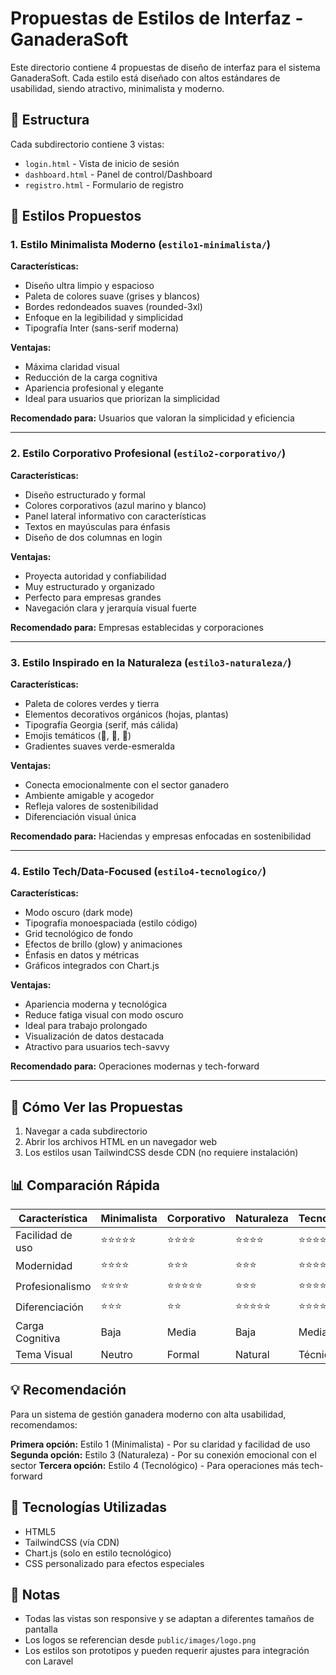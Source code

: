 # Propuestas de Estilos de Interfaz - GanaderaSoft

Este directorio contiene 4 propuestas de diseño de interfaz para el sistema GanaderaSoft. Cada estilo está diseñado con altos estándares de usabilidad, siendo atractivo, minimalista y moderno.

## 📁 Estructura

Cada subdirectorio contiene 3 vistas:
- `login.html` - Vista de inicio de sesión
- `dashboard.html` - Panel de control/Dashboard
- `registro.html` - Formulario de registro

## 🎨 Estilos Propuestos

### 1. Estilo Minimalista Moderno (`estilo1-minimalista/`)

**Características:**
- Diseño ultra limpio y espacioso
- Paleta de colores suave (grises y blancos)
- Bordes redondeados suaves (rounded-3xl)
- Enfoque en la legibilidad y simplicidad
- Tipografía Inter (sans-serif moderna)

**Ventajas:**
- Máxima claridad visual
- Reducción de la carga cognitiva
- Apariencia profesional y elegante
- Ideal para usuarios que priorizan la simplicidad

**Recomendado para:** Usuarios que valoran la simplicidad y eficiencia

---

### 2. Estilo Corporativo Profesional (`estilo2-corporativo/`)

**Características:**
- Diseño estructurado y formal
- Colores corporativos (azul marino y blanco)
- Panel lateral informativo con características
- Textos en mayúsculas para énfasis
- Diseño de dos columnas en login

**Ventajas:**
- Proyecta autoridad y confiabilidad
- Muy estructurado y organizado
- Perfecto para empresas grandes
- Navegación clara y jerarquía visual fuerte

**Recomendado para:** Empresas establecidas y corporaciones

---

### 3. Estilo Inspirado en la Naturaleza (`estilo3-naturaleza/`)

**Características:**
- Paleta de colores verdes y tierra
- Elementos decorativos orgánicos (hojas, plantas)
- Tipografía Georgia (serif, más cálida)
- Emojis temáticos (🐄, 🌱, 🌿)
- Gradientes suaves verde-esmeralda

**Ventajas:**
- Conecta emocionalmente con el sector ganadero
- Ambiente amigable y acogedor
- Refleja valores de sostenibilidad
- Diferenciación visual única

**Recomendado para:** Haciendas y empresas enfocadas en sostenibilidad

---

### 4. Estilo Tech/Data-Focused (`estilo4-tecnologico/`)

**Características:**
- Modo oscuro (dark mode)
- Tipografía monoespaciada (estilo código)
- Grid tecnológico de fondo
- Efectos de brillo (glow) y animaciones
- Énfasis en datos y métricas
- Gráficos integrados con Chart.js

**Ventajas:**
- Apariencia moderna y tecnológica
- Reduce fatiga visual con modo oscuro
- Ideal para trabajo prolongado
- Visualización de datos destacada
- Atractivo para usuarios tech-savvy

**Recomendado para:** Operaciones modernas y tech-forward

---

## 🚀 Cómo Ver las Propuestas

1. Navegar a cada subdirectorio
2. Abrir los archivos HTML en un navegador web
3. Los estilos usan TailwindCSS desde CDN (no requiere instalación)

## 📊 Comparación Rápida

| Característica | Minimalista | Corporativo | Naturaleza | Tecnológico |
|---|---|---|---|---|
| Facilidad de uso | ⭐⭐⭐⭐⭐ | ⭐⭐⭐⭐ | ⭐⭐⭐⭐ | ⭐⭐⭐⭐ |
| Modernidad | ⭐⭐⭐⭐ | ⭐⭐⭐ | ⭐⭐⭐ | ⭐⭐⭐⭐⭐ |
| Profesionalismo | ⭐⭐⭐⭐ | ⭐⭐⭐⭐⭐ | ⭐⭐⭐ | ⭐⭐⭐⭐ |
| Diferenciación | ⭐⭐⭐ | ⭐⭐ | ⭐⭐⭐⭐⭐ | ⭐⭐⭐⭐ |
| Carga Cognitiva | Baja | Media | Baja | Media |
| Tema Visual | Neutro | Formal | Natural | Técnico |

## 💡 Recomendación

Para un sistema de gestión ganadera moderno con alta usabilidad, recomendamos:

**Primera opción:** Estilo 1 (Minimalista) - Por su claridad y facilidad de uso
**Segunda opción:** Estilo 3 (Naturaleza) - Por su conexión emocional con el sector
**Tercera opción:** Estilo 4 (Tecnológico) - Para operaciones más tech-forward

## 🔧 Tecnologías Utilizadas

- HTML5
- TailwindCSS (vía CDN)
- Chart.js (solo en estilo tecnológico)
- CSS personalizado para efectos especiales

## 📝 Notas

- Todas las vistas son responsive y se adaptan a diferentes tamaños de pantalla
- Los logos se referencian desde `public/images/logo.png`
- Los estilos son prototipos y pueden requerir ajustes para integración con Laravel
